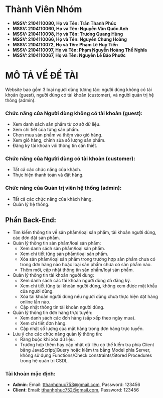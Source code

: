 # Thành Viên Nhóm

- **MSSV: 2104110080, Họ và Tên: Trần Thanh Phúc**
- **MSSV: 2104110060, Họ và Tên: Nguyễn Văn Quốc Anh**
- **MSSV: 2104110098, Họ và Tên: Trương Quang Hùng**
- **MSSV: 2104110066, Họ và Tên: Nguyễn Chung Hoàng**
- **MSSV: 2104110072, Họ và Tên: Phạm Lê Huy Tiến**
- **MSSV: 2104110097, Họ và Tên: Phạm Nguyễn Hoàng Thế Nghĩa**
- **MSSV: 2104110067, Họ và Tên: Nguyễn Lê Bảo Phước**

# MÔ TẢ VỀ ĐỀ TÀI

Website bao gồm 3 loại người dùng tương tác: người dùng không có tài khoản (guest), người dùng có tài khoản (customer), và người quản trị hệ thống (admin).

### Chức năng của Người dùng không có tài khoản (guest):
- Xem danh sách sản phẩm từ cơ sở dữ liệu.
- Xem chi tiết của từng sản phẩm.
- Chọn mua sản phẩm và thêm vào giỏ hàng.
- Xem giỏ hàng, chỉnh sửa số lượng sản phẩm.
- Đăng ký tài khoản với thông tin cần thiết.

### Chức năng của Người dùng có tài khoản (customer):
- Tất cả các chức năng của khách.
- Thực hiện thanh toán và đặt hàng.

### Chức năng của Quản trị viên hệ thống (admin):
- Tất cả các chức năng của khách hàng.
- Quản lý hệ thống.

## Phần Back-End:
- Tìm kiếm thông tin về sản phẩm/loại sản phẩm, tài khoản người dùng, các đơn đặt sản phẩm.
- Quản lý thông tin sản phẩm/loại sản phẩm:
  - Xem danh sách sản phẩm/loại sản phẩm.
  - Xem chi tiết từng sản phẩm/loại sản phẩm.
  - Xóa sản phẩm/loại sản phẩm trong trường hợp sản phẩm chưa có trong đơn hàng nào hoặc loại sản phẩm chưa có sản phẩm nào.
  - Thêm mới, cập nhật thông tin sản phẩm/loại sản phẩm.
- Quản lý thông tin tài khoản người dùng:
  - Xem danh sách các tài khoản người dùng đã đăng ký.
  - Xem chi tiết từng tài khoản người dùng, không xem được mật khẩu của người dùng.
  - Xóa tài khoản người dùng nếu người dùng chưa thực hiện đặt hàng online lần nào.
  - Cập nhật thông tin tài khoản người dùng.
- Quản lý thông tin đơn hàng trực tuyến:
  - Xem danh sách các đơn hàng (sắp xếp theo ngày mua).
  - Xem chi tiết đơn hàng.
  - Cập nhật số lượng của mặt hàng trong đơn hàng trực tuyến.
- Lưu ý cho các chức năng quản lý thông tin:
  - Ràng buộc khi xóa dữ liệu.
  - Trường hợp thêm hay cập nhật dữ liệu có thể kiểm tra phía Client bằng JavaScript/jQuery hoặc kiểm tra bằng Model phía Server, không sử dụng Functions/Check constraints/Stored Procedures trong hệ quản trị CSDL.

### Tài khoản mặc định:
- **Admin**: Email: tthanhphuc753@gmail.com, Password: 123456
- **Client**: Email: tthanhphuc752@gmail.com, Password: 123456
